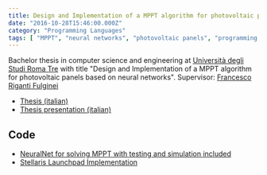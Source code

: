 ```yaml
---
title: Design and Implementation of a MPPT algorithm for photovoltaic panels based on neural networks
date: "2016-10-28T15:46:00.000Z"
category: "Programming Languages"
tags: [ "MPPT", "neural networks", "photovoltaic panels", "programming languages" ]
---
```


Bachelor thesis in computer science and engineering at [Università degli Studi Roma Tre](http://www.uniroma3.it/) with title "Design and Implementation of a MPPT algorithm for photovoltaic panels based on neural networks". Supervisor: [Francesco Riganti Fulginei](https://www.linkedin.com/in/francesco-riganti-fulginei-102153b)

*   [Thesis (italian)](http://www.mediafire.com/file/bmvecikbbfyrbpw/Tesi_Ingegneria_Informatica_-_Flavio_Primo_-_signed.pdf)
*   [Thesis presentation (italian)](http://www.mediafire.com/file/ue6dxc03fc0x0w7/Presentazione_Tesi_Ingegneria_Informatica_-_Flavio_Primo_-_signed.pdf)

Code
----

*   [NeuralNet for solving MPPT with testing and simulation included](https://github.com/flaprimo/MPPTNeuralNetwork)
*   [Stellaris Launchpad Implementation](https://github.com/flaprimo/MPPTNeuralNetworkEmbedded)